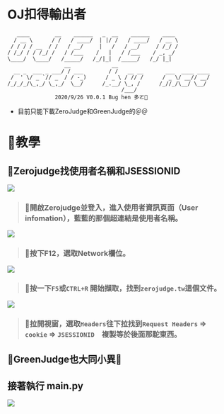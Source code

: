 # OJ扣得輸出者 

```
   ____        __    ______   _  __    ______    ____ 
  / __ \      / /   / ____/  | |/ /   / ____/   / __ \ 
 / / / / __  / /   / __/     |   /   / __/     / /_/ /
/ /_/ / / /_/ /   / /___    /   |   / /___    / _, _/ 
\____/  \____/   /_____/   /_/|_|  /_____/   /_/ |_|        
                  __             __                             
  __ _  ___ _ ___/ / ___        / /   __ __       ___  ____ ____
 /  ' \/ _ `// _  / / -_)      / _ \ / // /      / _ \/ __// __/
/_/_/_/\_,_/ \_,_/  \__/      /_.__/ \_, /      /_//_/\__/ \__/ 
                                    /___/                      
               2020/9/26 V0.0.1 Bug hen 多ㄛ💩
```
+ 目前只能下載ZeroJudge和GreenJudge的＠＠

# 🍖教學

## 🐛Zerojudge找使用者名稱和JSESSIONID

![](https://i.imgur.com/I7Yawnd.png)

> ### 💊開啟Zerojudge並登入，進入使用者資訊頁面（User infomation），藍藍的那個超連結是**使用者名稱**。
								
![](https://i.imgur.com/BW2gYv7.png)

> ### 🍭按下F12，選取Network欄位。

![](https://i.imgur.com/vijRTyZ.png)

> ### 🚌按一下`F5`或`CTRL+R` 開始擷取，找到`zerojudge.tw`這個文件。

![](https://i.imgur.com/HvTg3T4.png)
> ### 🎄拉開視窗，選取`Headers`往下拉找到`Request Headers` => `cookie` => `JSESSIONID`　複製等於後面**那駝東西**。

## 🙈GreenJudge也大同小異🐻

## 接著執行 main.py

![](https://i.imgur.com/ysu4gP4.png)
